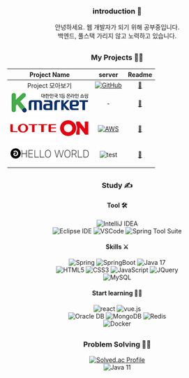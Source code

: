 <div align=center>

### introduction 👋
안녕하세요. 웹 개발자가 되기 위해 공부중입니다. <br>
백엔드, 풀스택 가리지 않고 노력하고 있습니다.

##
### My Projects 👨‍💻
<!-- [팀 프로젝트 모아보기](https://github.com/TWGearlgrey/Project2023/blob/main/README.md) -->
| Project Name | server | Readme |
| :---: | :---: | :---: |
| Project 모아보기 | [![GitHub](https://img.shields.io/badge/github-181717?style=flat&logo=github&logoColor=white)](https://github.com/TWGearlgrey/Project2023) | [📑](https://github.com/TWGearlgrey/Project2023/blob/main/README.md) |
| [![Kmarket](https://github.com/TWGearlgrey/Project2023/blob/main/Kmarket/src/main/webapp/images/title_logo.png?raw=true)](https://github.com/TWGearlgrey/Project2023/tree/main/Kmarket) | - | [📑](https://github.com/TWGearlgrey/Project2023/blob/main/Kmarket/README.md) |
| [![LotteON](https://github.com/TWGearlgrey/Project2023/blob/main/LotteON/src/main/resources/static/images/header_logo2.png?raw=true)](https://github.com/TWGearlgrey/Project2023/tree/main/LotteON) | [![AWS](https://img.shields.io/badge/AWS-FF9A00?style=flat&logo=amazonaws)](http://52.79.237.168:8080/LotteON/) | [📑](https://github.com/TWGearlgrey/Project2023/blob/main/LotteON/README.md) |
| [![HelloWorld](https://github.com/TWGearlgrey/Project2023/blob/main/HelloWorld/front/public/header_logo3.png?raw=true)](https://github.com/TWGearlgrey/Project2023/tree/main/HelloWorld) | ![test](https://img.shields.io/badge/test_phase...-eeeeee?style=flat) | [📑](https://github.com/TWGearlgrey/Project2023/blob/main/HelloWorld/README.md) |

##
### Study ✍
#### Tool 🛠
![IntelliJ IDEA](https://img.shields.io/badge/IntelliJ_IDEA_2023.2.4-000000?style=flat&logo=intellijidea&logoColor=white) <br>
![Eclipse IDE](https://img.shields.io/badge/Eclipse_IDE_2023.6-2C2255?style=flat&logo=eclipseide&logoColor=white)
![VSCode](https://img.shields.io/badge/VS_Code_1.82.2-007ACC?style=flat&logo=visualstudiocode&logoColor=white)
![Spring Tool Suite](https://img.shields.io/badge/STS3-6DB33F?style=flat&logo=spring&logoColor=white) <br>
<!--
![AWS](https://img.shields.io/badge/AWS-232F3E?style=flat&logo=amazonaws&logoColor=white)
![GitHub](https://img.shields.io/badge/github-181717?style=flat&logo=github&logoColor=white)
-->

#### Skills ⚔
![Spring](https://img.shields.io/badge/Spring-6DB33F?style=flat&logo=spring&logoColor=white)
![SpringBoot](https://img.shields.io/badge/Spring_Boot_3.1.4-6DB33F?style=flat&logo=springboot&logoColor=white)
![Java 17](https://img.shields.io/badge/Java_17-FF9A00?style=flat&logo=java&logoColor=white) <br>
![HTML5](https://img.shields.io/badge/HTML5-E34F26?style=flat&logo=html5&logoColor=white)
![CSS3](https://img.shields.io/badge/CSS3-1572B6?style=flat&logo=css3&logoColor=white)
![JavaScript](https://img.shields.io/badge/JavaScript_Es6-F7DF1E?style=flat&logo=javascript&logoColor=white)
![JQuery](https://img.shields.io/badge/JQuery-0769AD?style=flat&logo=jquery&logoColor=white)<br>
![MySQL](https://img.shields.io/badge/MySQL_8.0-4479A1?style=flat&logo=mysql&logoColor=white) 

#### Start learning 🏃‍♂️
![react](https://img.shields.io/badge/React_18.2.0-263238?style=flat&logo=react)
![vue.js](https://img.shields.io/badge/vue.js_3.0.4-4FC08D?style=flat&logo=vuedotjs&logoColor=white) <br>
![Oracle DB](https://img.shields.io/badge/Oracle_Database_19c-F80000?style=flat&logo=oracle&logoColor=white)
![MongoDB](https://img.shields.io/badge/MongoDB_v7.0.3-47A248?style=flat&logo=mongodb&logoColor=white)
![Redis](https://img.shields.io/badge/Redis_7.2.3-DC382D?style=flat&logo=redis&logoColor=white) <br>
![Docker](https://img.shields.io/badge/Docker-2496ED?style=flat&logo=docker&logoColor=white)

##
### Problem Solving 🕵️‍♀️
[![Solved.ac Profile](http://mazassumnida.wtf/api/generate_badge?boj=TWGearlgrey)](https://solved.ac/TWGearlgrey)<br/>
![Java 11](https://img.shields.io/badge/used_is-Java_11-FF9A00?style=flat&logo=java&logoColor=white)


</div>

<!--
**TWGearlgrey/TWGearlgrey** is a ✨ _special_ ✨ repository because its `README.md` (this file) appears on your GitHub profile.

 <img src="https://img.shields.io/badge/아이콘내용-배경색?style=flat&logo=아이콘로고&logoColor=white"/>

![SpringBoot](https://img.shields.io/badge/Spring_Boot_3.x-6DB33F?style=flat&logo=springboot&logoColor=white)

Here are some ideas to get you started:

🌱 I’m currently learning ...
- ⚙️ Java 17, Servlet 4.0, HTML5, CSS3, JavaScript(Es6), SpringBoot, react.js 18.2.0, Vue.js 3.0.4
- 🛠️ Eclipse IDE 2023-06 , VSCode 1.82.2, IntelliJ IDEA 2023.2.3, IntlliJ IDEA 2023.2.4
- 💾 Mysql 8.0, HeidiSQL 12.5, Oracle Database 19c, Oracle SQL Developer 23.1.0.097

📖 I want to learn at the next step ...
- 🥺 TypeScript, docker, nosql


- 🔭 I’m currently working on ...
- 🌱 I’m currently learning ...
- 👯 I’m looking to collaborate on ...
- 🤔 I’m looking for help with ...
- 💬 Ask me about ...
- 📫 How to reach me: ...
- 😄 Pronouns: ...
- ⚡ Fun fact: ...
🏠 [My Blog](https://twgearlgrey.github.io/)
-->
